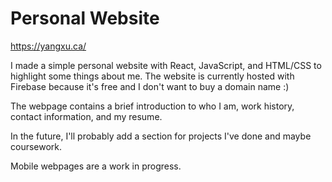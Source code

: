 # Personal Website

https://yangxu.ca/

I made a simple personal website with React, JavaScript, and HTML/CSS to highlight some things about me. The website is currently hosted with Firebase because it's free and I don't want to buy a domain name :)

The webpage contains a brief introduction to who I am, work history, contact information, and my resume.   

In the future, I'll probably add a section for projects I've done and maybe coursework.  

Mobile webpages are a work in progress.   
